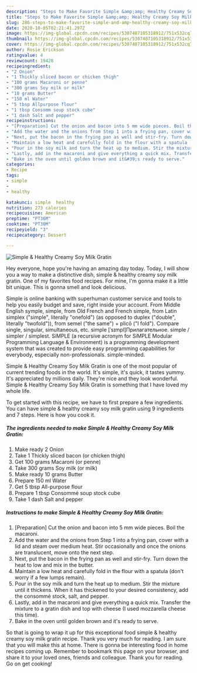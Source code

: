 ```yaml
---
description: "Steps to Make Favorite Simple &amp;amp; Healthy Creamy Soy Milk Gratin"
title: "Steps to Make Favorite Simple &amp;amp; Healthy Creamy Soy Milk Gratin"
slug: 286-steps-to-make-favorite-simple-and-amp-healthy-creamy-soy-milk-gratin
date: 2020-10-05T02:21:41.297Z
image: https://img-global.cpcdn.com/recipes/5307487105318912/751x532cq70/simple-healthy-creamy-soy-milk-gratin-recipe-main-photo.jpg
thumbnail: https://img-global.cpcdn.com/recipes/5307487105318912/751x532cq70/simple-healthy-creamy-soy-milk-gratin-recipe-main-photo.jpg
cover: https://img-global.cpcdn.com/recipes/5307487105318912/751x532cq70/simple-healthy-creamy-soy-milk-gratin-recipe-main-photo.jpg
author: Rosie Erickson
ratingvalue: 4
reviewcount: 19428
recipeingredient:
- "2 Onion"
- "1 Thickly sliced bacon or chicken thigh"
- "100 grams Macaroni or penne"
- "300 grams Soy milk or milk"
- "10 grams Butter"
- "150 ml Water"
- "5 tbsp Allpurpose flour"
- "1 tbsp Consomm soup stock cube"
- "1 dash Salt and pepper"
recipeinstructions:
- "[Preparation] Cut the onion and bacon into 5 mm wide pieces. Boil the macaroni."
- "Add the water and the onions from Step 1 into a frying pan, cover with a lid and steam over medium heat. Stir occasionally and once the onions are translucent, move onto the next step."
- "Next, put the bacon in the frying pan as well and stir-fry. Turn down the heat to low and mix in the butter."
- "Maintain a low heat and carefully fold in the flour with a spatula (don&#39;t worry if a few lumps remain)."
- "Pour in the soy milk and turn the heat up to medium. Stir the mixture until it thickens. When it has thickened to your desired consistency, add the consommé stock, salt, and pepper."
- "Lastly, add in the macaroni and give everything a quick mix. Transfer the mixture to a gratin dish and top with cheese (I used mozzarella cheese this time)."
- "Bake in the oven until golden brown and it&#39;s ready to serve."
categories:
- Recipe
tags:
- simple
- 
- healthy

katakunci: simple  healthy 
nutrition: 273 calories
recipecuisine: American
preptime: "PT36M"
cooktime: "PT30M"
recipeyield: "3"
recipecategory: Dessert

---
```



![Simple &amp; Healthy Creamy Soy Milk Gratin](https://img-global.cpcdn.com/recipes/5307487105318912/751x532cq70/simple-healthy-creamy-soy-milk-gratin-recipe-main-photo.jpg)

Hey everyone, hope you're having an amazing day today. Today, I will show you a way to make a distinctive dish, simple &amp; healthy creamy soy milk gratin. One of my favorites food recipes. For mine, I'm gonna make it a little bit unique. This is gonna smell and look delicious.

Simple is online banking with superhuman customer service and tools to help you easily budget and save, right inside your account. From Middle English symple, simple, from Old French and French simple, from Latin simplex (&#34;simple&#34;, literally &#34;onefold&#34;) (as opposed to duplex (&#34;double&#34;, literally &#34;twofold&#34;)), from semel (&#34;the same&#34;) + plicō (&#34;I fold&#34;). Compare single, singular, simultaneous, etc. simple [ˈsɪmpl]Прилагательное. simple / simpler / simplest. SiMPLE (a recursive acronym for SiMPLE Modular Programming Language &amp; Environment) is a programming development system that was created to provide easy programming capabilities for everybody, especially non-professionals. simple-minded.

Simple &amp; Healthy Creamy Soy Milk Gratin is one of the most popular of current trending foods in the world. It's simple, it's quick, it tastes yummy. It's appreciated by millions daily. They're nice and they look wonderful. Simple &amp; Healthy Creamy Soy Milk Gratin is something that I have loved my whole life.


To get started with this recipe, we have to first prepare a few ingredients. You can have simple &amp; healthy creamy soy milk gratin using 9 ingredients and 7 steps. Here is how you cook it.

<!--inarticleads1-->

##### The ingredients needed to make Simple &amp; Healthy Creamy Soy Milk Gratin:

1. Make ready 2 Onion
1. Take 1 Thickly sliced bacon (or chicken thigh)
1. Get 100 grams Macaroni (or penne)
1. Take 300 grams Soy milk (or milk)
1. Make ready 10 grams Butter
1. Prepare 150 ml Water
1. Get 5 tbsp All-purpose flour
1. Prepare 1 tbsp Consommé soup stock cube
1. Take 1 dash Salt and pepper




<!--inarticleads2-->

##### Instructions to make Simple &amp; Healthy Creamy Soy Milk Gratin:

1. [Preparation] Cut the onion and bacon into 5 mm wide pieces. Boil the macaroni.
1. Add the water and the onions from Step 1 into a frying pan, cover with a lid and steam over medium heat. Stir occasionally and once the onions are translucent, move onto the next step.
1. Next, put the bacon in the frying pan as well and stir-fry. Turn down the heat to low and mix in the butter.
1. Maintain a low heat and carefully fold in the flour with a spatula (don&#39;t worry if a few lumps remain).
1. Pour in the soy milk and turn the heat up to medium. Stir the mixture until it thickens. When it has thickened to your desired consistency, add the consommé stock, salt, and pepper.
1. Lastly, add in the macaroni and give everything a quick mix. Transfer the mixture to a gratin dish and top with cheese (I used mozzarella cheese this time).
1. Bake in the oven until golden brown and it&#39;s ready to serve.




So that is going to wrap it up for this exceptional food simple &amp; healthy creamy soy milk gratin recipe. Thank you very much for reading. I am sure that you will make this at home. There is gonna be interesting food in home recipes coming up. Remember to bookmark this page on your browser, and share it to your loved ones, friends and colleague. Thank you for reading. Go on get cooking!
